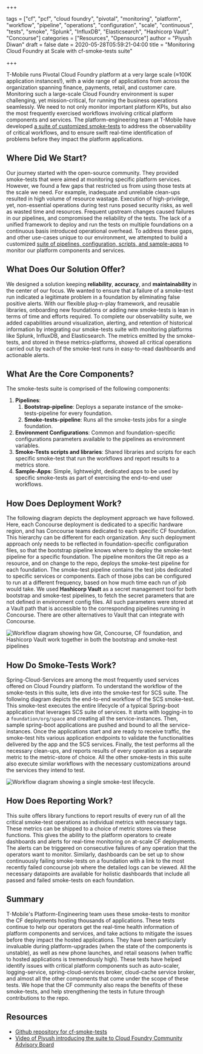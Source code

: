
+++

tags = ["cf", "pcf", "cloud foundry", "pivotal", "monitoring", "platform", "workflow", "pipeline", "operations", "configuration", "scale", "continuous", "tests", "smoke", "Splunk", "InfluxDB", "Elasticsearch", "Hashicorp Vault", "Concourse"]
categories = ["Resources", "Opensource"]
author = "Piyush Diwan"
draft = false
date =  2020-05-28T05:59:21-04:00
title = "Monitoring Cloud Foundry at Scale with cf-smoke-tests suite"

+++


T-Mobile runs Pivotal Cloud Foundry platform at a very large scale (≈100K application instances!),
with a wide range of applications from across the organization spanning finance, payments, retail,
and customer care. Monitoring such a large-scale Cloud Foundry environment is super challenging,
yet mission-critical, for running the business operations seamlessly. We need to not only monitor
important platform KPIs, but also the most frequently exercised workflows involving critical
platform components and services. The platform-engineering team at T-Mobile have developed
[a suite of customized smoke-tests](https://github.com/tmobile/cf-smoke-tests) to address the
observability of critical workflows, and to ensure swift real-time identification of problems
before they impact the platform applications.


## Where Did We Start?


Our journey started with the open-source community. They provided smoke-tests that were aimed at
monitoring specific platform services. However, we found a few gaps that restricted us from using
those tests at the scale we need. For example, inadequate and unreliable clean-ups resulted in high
volume of resource wastage. Execution of high-privilege, yet, non-essential operations during
test runs posed security risks, as well as wasted time and resources. Frequent
upstream changes caused failures in our pipelines, and compromised the reliability of the tests.
The lack of a unified framework to deploy and run the tests on multiple foundations on a
continuous basis introduced operational overhead. To address these gaps, and other use-cases
unique to our environment, we attempted to build a customized
[suite of pipelines, configuration, scripts, and sample-apps](https://github.com/tmobile/cf-smoke-tests)
to monitor our platform components and services.


## What Does Our Solution Offer?


We designed a solution keeping __reliability__, __accuracy__, and __maintainability__ in the
center of our focus. We wanted to ensure that a failure of a smoke-test run indicated a legitimate
problem in a foundation by eliminating false positive alerts. With our flexible plug-n-play
framework, and reusable libraries, onboarding new foundations or adding new smoke-tests is lean in
terms of time and efforts required. To complete our observability suite, we added capabilities
around visualization, alerting, and retention of historical information by integrating our
smoke-tests suite with monitoring platforms like Splunk, InfluxDB, and Elasticsearch. The
metrics emitted by the smoke-tests, and stored in these metrics-platforms, showed all critical
operations carried out by each of the smoke-test runs in easy-to-read dashboards and actionable
alerts.


## What Are the Core Components?


The smoke-tests suite is comprised of the following components:
 1. __Pipelines__:
      1. __Bootstrap-pipeline__: Deploys a separate instance of the smoke-tests-pipeline for every
    foundation.
      2. __Smoke-tests-pipeline__: Runs all the smoke-tests jobs for a single foundation.
 2. __Environment Configurations__: Common and foundation-specific configurations parameters
 available to the pipelines as environment variables.
 3. __Smoke-Tests scripts and libraries__: Shared libraries and scripts for each specific
 smoke-test that run the workflows and report results to a metrics store.
 4. __Sample-Apps__: Simple, lightweight, dedicated apps to be used by specific smoke-tests as
 part of exercising the end-to-end user workflows.


## How Does Deployment Work?


The following diagram depicts the deployment approach we have followed. Here, each Concourse
deployment is dedicated to a specific hardware region, and has Concourse teams dedicated to each
specific CF foundation. This hierarchy can be different for each organization. Any such deployment
approach only needs to be reflected in foundation-specific configuration files, so that the
bootstrap pipeline knows where to deploy the smoke-test pipeline for a specific foundation. The
pipeline monitors the Git repo as a resource, and on change to the repo, deploys the smoke-test
pipeline for each foundation. The smoke-test pipeline contains the test jobs dedicated to
specific services or components. Each of those jobs can be configured to run at a different
frequency, based on how much time each run of job would take. We used __Hashicorp Vault__ as a secret
management tool for both bootstrap and smoke-test pipelines, to fetch the secret parameters
that are not defined in environment config files. All such parameters were stored at a Vault path
that is accessible to the corresponding pipelines running in Concourse. There are other
alternatives to Vault that can integrate with Concourse.

![Workflow diagram showing how Git, Concourse, CF foundation, and Hashicorp Vault work together in both the bootstrap and smoke-test pipelines](/blog/diwan-cf-smoke-test-suite/diagram1.png#center)


## How Do Smoke-Tests Work?


Spring-Cloud-Services are among the most frequently used services offered on Cloud Foundry platform.
To understand the workflow of the smoke-tests in this suite, lets dive into the smoke-test for SCS
suite. The following diagram depicts the end-to-end workflow of the SCS smoke-test. This smoke-test
executes the entire lifecycle of a typical Spring-boot application that leverages SCS suite of
services. It starts with logging-in to a `foundation/org/space` and creating all the service-instances.
Then, sample spring-boot applications are pushed and bound to all the service-instances. Once the
applications start and are ready to receive traffic, the smoke-test hits various application endpoints to
validate the functionalities delivered by the app and the SCS services. Finally, the test performs
all the necessary clean-ups, and reports results of every operation as a separate metric to the
metric-store of choice. All the other smoke-tests in this suite also execute similar workflows with
the necessary customizations around the services they intend to test.

![Workflow diagram showing a single smoke-test lifecycle.](/blog/diwan-cf-smoke-test-suite/diagram2.png#center)


## How Does Reporting Work?


This suite offers library functions to report results of every run of all the critical smoke-test
operations as individual metrics with necessary tags. These metrics can be shipped to a choice of
metric stores via these functions. This gives the ability to the platform operators to create
dashboards and alerts for real-time monitoring on at-scale CF deployments. The alerts can be
triggered on consecutive failures of any operation that the operators want to monitor. Similarly,
dashboards can be set up to show continuously failing smoke-tests on a foundation with a link to
the most recently failed concourse job where the detailed logs can be viewed. All the necessary
datapoints are available for holistic dashboards that include all passed and failed smoke-tests
on each foundation.


## Summary


T-Mobile's Platform-Engineering team uses these smoke-tests to monitor the CF deployments hosting
thousands of applications. These tests continue to help our operators get the real-time health
information of platform components and services, and take actions to mitigate the issues before
they impact the hosted applications. They have been particularly invaluable during
platform-upgrades (when the state of the components is unstable), as well as new phone launches,
and retail seasons (when traffic to hosted applications is tremendously high). These tests have
helped identify issues with critical platform components such as auto-scaler, logging-service,
spring-cloud-services broker, cloud-cache service broker, and almost all the other components
that come under the scope of these tests. We hope that the CF community also reaps the benefits
of these smoke-tests, and help strengthening the tests in future through contributions to the repo.


## Resources


 - [Github repository for cf-smoke-tests](https://github.com/tmobile/cf-smoke-tests)
 - [Video of Piyush introducing the suite to Cloud Foundry Community Advisory Board](https://youtu.be/2_-cQub8IzM?t=1405)
